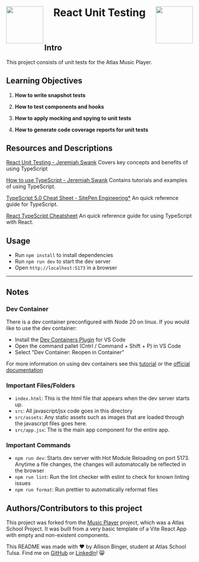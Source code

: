 <h1 align="center">
<img src="https://typescript-eslint.io/assets/files/logo-62ab572de114d03f1ec685d989f92cd6.svg" align="left" width="100">
React Unit Testing
<img src="https://typescript-eslint.io/assets/files/logo-62ab572de114d03f1ec685d989f92cd6.svg" align="right" width="100"></h1>

&nbsp;
&nbsp;

## Intro
This project consists of unit tests for the Atlas Music Player.

## Learning Objectives

1. **How to write snapshot tests**

2. **How to test components and hooks**

3. **How to apply mocking and spying to unit tests**

4. **How to generate code coverage reports for unit tests**


## Resources and Descriptions

[React Unit Testing - Jeremiah Swank](https://atlas-jswank.github.io/blog/react-testing/)
Covers key concepts and benefits of using TypeScript

[How to use TypeScript - Jeremiah Swank](https://atlas-jswank.github.io/blog/how-to-use-typescript/)
Contains tutorials and examples of using TypeScript.

[TypeScript 5.0 Cheat Sheet - SitePen Engineering*](https://www.sitepen.com/blog/typescript-cheat-sheet)
An quick reference guide for TypeScript.

[React TypeScript Cheatsheet](https://react-typescript-cheatsheet.netlify.app/)
An quick reference guide for using TypeScript with React.

## Usage

- Run `npm install` to install dependencies
- Run `npm run dev` to start the dev server
- Open `http://localhost:5173` in a browser

---

## Notes

### Dev Container

There is a dev container preconfigured with Node 20 on linux. If you would like to use the dev container:

- Install the [Dev Containers Plugin](https://marketplace.visualstudio.com/items?itemName=ms-vscode-remote.remote-containers) for VS Code
- Open the command pallet (Cntrl / Command + Shift + P) in VS Code
- Select "Dev Container: Reopen in Container"

For more information on using dev containers see this [tutorial](https://atlas-jswank.github.io/blog/dev-containers/) or the [official documentation](https://containers.dev/)

### Important Files/Folders

- `index.html`: This is the html file that appears when the dev server starts up.
- `src`: All javascript/jsx code goes in this directory
- `src/assets`: Any static assets such as images that are loaded through the javascript files goes here.
- `src/app.jsx`: The is the main app component for the entire app.

### Important Commands

- `npm run dev`: Starts dev server with Hot Module Reloading on port 5173. Anytime a file changes, the changes will automatocally be reflected in the browser
- `npm run lint`: Run the lint checker with eslint to check for known linting issues
- `npm run format`: Run prettier to automatically reformat files

## Authors/Contributors to this project
This project was forked from the [Music Player](https://github.com/allisonabinger/atlas-music-player) project, which was a Atlas School Project. It was built from a very basic template of a Vite React App with empty and non-existent components.

This README was made with :heart: by Allison Binger, student at Atlas School Tulsa. Find me on [GitHub](https://github.com/allisonabinger) or [LinkedIn](https://linkedin.com/in/allisonbinger)! :smile_cat:
